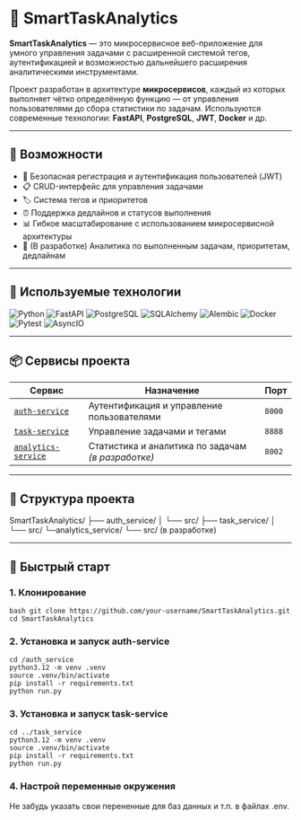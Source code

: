# 🧠 SmartTaskAnalytics

**SmartTaskAnalytics** — это микросервисное веб-приложение для умного управления задачами с расширенной системой тегов, аутентификацией и возможностью дальнейшего расширения аналитическими инструментами.  

Проект разработан в архитектуре **микросервисов**, каждый из которых выполняет чётко определённую функцию — от управления пользователями до сбора статистики по задачам. Используются современные технологии: **FastAPI**, **PostgreSQL**, **JWT**, **Docker** и др.

---

## 🚀 Возможности

- 🔐 Безопасная регистрация и аутентификация пользователей (JWT)
- 📋 CRUD-интерфейс для управления задачами
- 🏷️ Система тегов и приоритетов
- ⏰ Поддержка дедлайнов и статусов выполнения
- 📊 Гибкое масштабирование с использованием микросервисной архитектуры
- 🧠 (В разработке) Аналитика по выполненным задачам, приоритетам, дедлайнам

---

## 🧰 Используемые технологии

![Python](https://img.shields.io/badge/Python-3.12-blue?logo=python)
![FastAPI](https://img.shields.io/badge/FastAPI-0.110.0-0e7c61?logo=fastapi)
![PostgreSQL](https://img.shields.io/badge/PostgreSQL-15-blue?logo=postgresql)
![SQLAlchemy](https://img.shields.io/badge/SQLAlchemy-2.0-red?logo=python)
![Alembic](https://img.shields.io/badge/Alembic-Migrations-446e9b)
![Docker](https://img.shields.io/badge/Docker-Containerized-2496ed?logo=docker)
![Pytest](https://img.shields.io/badge/Pytest-Testing-blue?logo=pytest)
![AsyncIO](https://img.shields.io/badge/Async-Awaitable-green)

---

## 📦 Сервисы проекта

| Сервис | Назначение | Порт |
|--------|------------|------|
| [`auth-service`](./auth_service) | Аутентификация и управление пользователями | `8000` |
| [`task-service`](./task_service) | Управление задачами и тегами | `8888` |
| [`analytics-service`](./analytics_service) | Статистика и аналитика по задачам *(в разработке)* | `8002` |

---

## 📂 Структура проекта
SmartTaskAnalytics/
├── auth_service/
│ └── src/
├── task_service/
│ └── src/
└─analytics_service/
  └── src/ (в разработке)

-----

## 🏁 Быстрый старт
### 1. Клонирование
```bash git clone https://github.com/your-username/SmartTaskAnalytics.git cd SmartTaskAnalytics```

### 2. Установка и запуск auth-service
```
cd /auth_service
python3.12 -m venv .venv
source .venv/bin/activate
pip install -r requirements.txt
python run.py
```
### 3. Установка и запуск task-service
```
cd ../task_service
python3.12 -m venv .venv
source .venv/bin/activate
pip install -r requirements.txt
python run.py
```

### 4. Настрой переменные окружения
Не забудь указать свои перененные для баз данных и т.п. в файлах .env.


